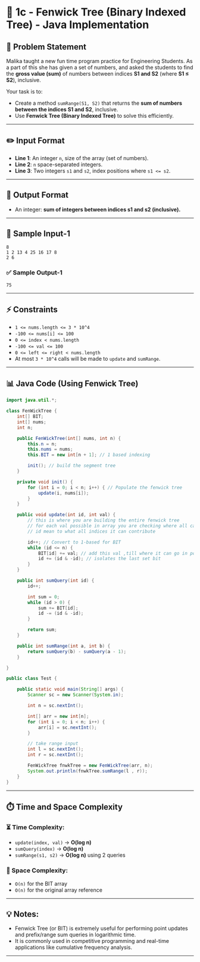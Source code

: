 # 📖 1c - Fenwick Tree (Binary Indexed Tree) - Java Implementation

## 🔹 Problem Statement
Malika taught a new fun time program practice for Engineering Students. As a part of this she has given a set of numbers, and asked the students to find the **gross value (sum)** of numbers between indices **S1 and S2** (where **S1 ≤ S2**), inclusive.

Your task is to:
- Create a method `sumRange(S1, S2)` that returns the **sum of numbers between the indices S1 and S2**, inclusive.
- Use **Fenwick Tree (Binary Indexed Tree)** to solve this efficiently.

---

## ✏️ Input Format
- **Line 1**: An integer `n`, size of the array (set of numbers).
- **Line 2**: `n` space-separated integers.
- **Line 3**: Two integers `s1` and `s2`, index positions where `s1 <= s2`.

---

## 📝 Output Format
- An integer: **sum of integers between indices s1 and s2 (inclusive).**

---

## 🔧 Sample Input-1
```
8
1 2 13 4 25 16 17 8
2 6
```

### ✅ Sample Output-1
```
75
```

---

## ⚡ Constraints
- `1 <= nums.length <= 3 * 10^4`
- `-100 <= nums[i] <= 100`
- `0 <= index < nums.length`
- `-100 <= val <= 100`
- `0 <= left <= right < nums.length`
- At most `3 * 10^4` calls will be made to `update` and `sumRange`.

---

## 📊 Java Code (Using Fenwick Tree)
```java
import java.util.*;

class FenWickTree {
    int[] BIT;
    int[] nums;
    int n;

    public FenWickTree(int[] nums, int n) {
        this.n = n;
        this.nums = nums;
        this.BIT = new int[n + 1]; // 1 based indexing

        init(); // build the segment tree
    }

    private void init() {
        for (int i = 0; i < n; i++) { // Populate the fenwick tree
            update(i, nums[i]);
        }
    }

    public void update(int id, int val) {
        // this is where you are building the entire fenwick tree
        // for each val possible in array you are checking where all can this contribute
        // id mean to what all indices it can contribute

        id++; // Convert to 1-based for BIT
        while (id <= n) {
            BIT[id] += val; // add this val ,till where it can go in powers of two
            id += (id & -id); // isolates the last set bit
        }
    }

    public int sumQuery(int id) {
        id++;

        int sum = 0;
        while (id > 0) {
            sum += BIT[id];
            id -= (id & -id);
        }

        return sum;
    }

    public int sumRange(int a, int b) {
        return sumQuery(b) - sumQuery(a - 1);
    }

}

public class Test {

    public static void main(String[] args) {
        Scanner sc = new Scanner(System.in);

        int n = sc.nextInt();

        int[] arr = new int[n];
        for (int i = 0; i < n; i++) {
            arr[i] = sc.nextInt();
        }

        // take range input
        int l = sc.nextInt();
        int r = sc.nextInt();

        FenWickTree fnwkTree = new FenWickTree(arr, n);
        System.out.println(fnwkTree.sumRange(l , r));
    }
}
```

---

## ⏱️ Time and Space Complexity

### ⏳ Time Complexity:
- `update(index, val)` → **O(log n)**
- `sumQuery(index)` → **O(log n)**
- `sumRange(s1, s2)` → **O(log n)** using 2 queries

### 📅 Space Complexity:
- `O(n)` for the BIT array
- `O(n)` for the original array reference

---

## 💡 Notes:
- Fenwick Tree (or BIT) is extremely useful for performing point updates and prefix/range sum queries in logarithmic time.
- It is commonly used in competitive programming and real-time applications like cumulative frequency analysis.

---


